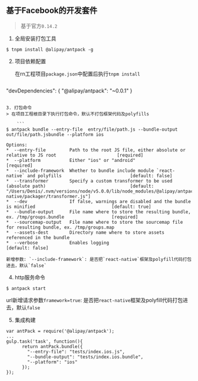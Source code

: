 ## 基于Facebook的开发套件
> 基于官方`0.14.2`

1. 全局安装打包工具
```
$ tnpm install @alipay/antpack -g
```

2. 项目依赖配置

    在rn工程项目`package.json`中配置后执行`tnpm install`
    ```
"devDependencies": {
      "@alipay/antpack": "~0.0.1"
}
```

3. 打包命令
> 在项目工程根目录下执行打包命令，默认不打包框架代码及polyfills

    ```
$ antpack bundle --entry-file  entry/file/path.js --bundle-output out/file/path.jsbundle --platform ios
```
    Options:
    *  --entry-file         Path to the root JS file, either absolute or relative to JS root                       [required]
    *  --platform           Either "ios" or "android"                                                              [required]
    *  --include-framework  Whether to bundle include module `react-native` and polyfills                          [default: false]
    *  --transformer        Specify a custom transformer to be used (absolute path)                                [default: "/Users/Denis/.nvm/versions/node/v5.0.0/lib/node_modules/@alipay/antpack/src/react-native/packager/transformer.js"]  
    *  --dev                If false, warnings are disabled and the bundle is minified                             [default: true]
    *  --bundle-output      File name where to store the resulting bundle, ex. /tmp/groups.bundle                  [required]
    *  --sourcemap-output   File name where to store the sourcemap file for resulting bundle, ex. /tmp/groups.map
    *  --assets-dest        Directory name where to store assets referenced in the bundle
    *  --verbose            Enables logging                                                                        [default: false]
    
    新增参数: `--include-framework`: 是否把`react-native`框架及polyfill代码打包进去，默认`false`

4. http服务命令
```
$ antpack start
```
url新增请求参数`framework=true`: 是否把`react-native`框架及polyfill代码打包进去，默认`false`

5. 集成构建
```
var antPack = require('@alipay/antpack');
...
gulp.task('task', function(){
      return antPack.bundle({
        "--entry-file": "tests/index.ios.js",
        "--bundle-output": "tests/index.ios.bundle",
        "--platform": "ios"
      });
});
```
